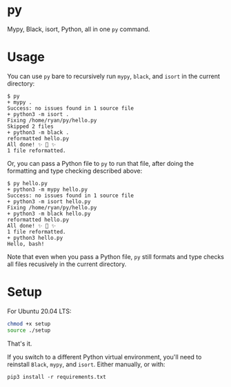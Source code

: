 # py
Mypy, Black, isort, Python, all in one `py` command. 

# Usage

You can use `py` bare to recursively run `mypy`, `black`, and `isort` in the current directory:

```
$ py
+ mypy .
Success: no issues found in 1 source file
+ python3 -m isort .
Fixing /home/ryan/py/hello.py
Skipped 2 files
+ python3 -m black .
reformatted hello.py
All done! ✨ 🍰 ✨
1 file reformatted.
```

Or, you can pass a Python file to `py` to run that file, after doing the formatting and type checking described above:

```
$ py hello.py 
+ python3 -m mypy hello.py
Success: no issues found in 1 source file
+ python3 -m isort hello.py
Fixing /home/ryan/py/hello.py
+ python3 -m black hello.py
reformatted hello.py
All done! ✨ 🍰 ✨
1 file reformatted.
+ python3 hello.py
Hello, bash!
```

Note that even when you pass a Python file, `py` still formats and type checks all files recusively in the current directory.

# Setup

For Ubuntu 20.04 LTS:

```bash
chmod +x setup
source ./setup
```

That's it.

If you switch to a different Python virtual environment, you'll need to reinstall `Black`, `mypy`, and `isort`. Either manually, or with:

```
pip3 install -r requirements.txt
```

